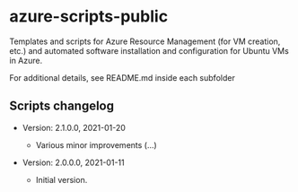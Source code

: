 # azure-scripts-public

Templates and scripts for Azure Resource Management (for VM creation, etc.) and automated software installation and configuration for Ubuntu VMs in Azure.

For additional details, see README.md inside each subfolder

## Scripts changelog

* Version: 2.1.0.0, 2021-01-20
  * Various minor improvements (...)

* Version: 2.0.0.0, 2021-01-11
  * Initial version.
